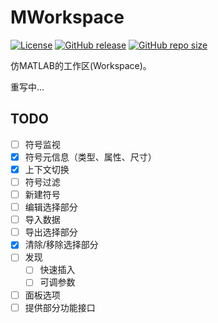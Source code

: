 # MWorkspace

[![License](https://img.shields.io/github/license/miRoox/MWorkspace.svg)](https://github.com/miRoox/MWorkspace/blob/master/LICENSE)
[![GitHub release](https://img.shields.io/github/release-pre/miRoox/MWorkspace.svg)](https://github.com/miRoox/MWorkspace/releases)
[![GitHub repo size](https://img.shields.io/github/repo-size/miRoox/MWorkspace.svg)](https://github.com/miRoox/MWorkspace.git)

仿MATLAB的工作区(Workspace)。

重写中...

## TODO

- [ ] 符号监视
- [x] 符号元信息（类型、属性、尺寸）
- [x] 上下文切换
- [ ] 符号过滤
- [ ] 新建符号
- [ ] 编辑选择部分
- [ ] 导入数据
- [ ] 导出选择部分
- [x] 清除/移除选择部分
- [ ] 发现
  - [ ] 快速插入
  - [ ] 可调参数
- [ ] 面板选项
- [ ] 提供部分功能接口
